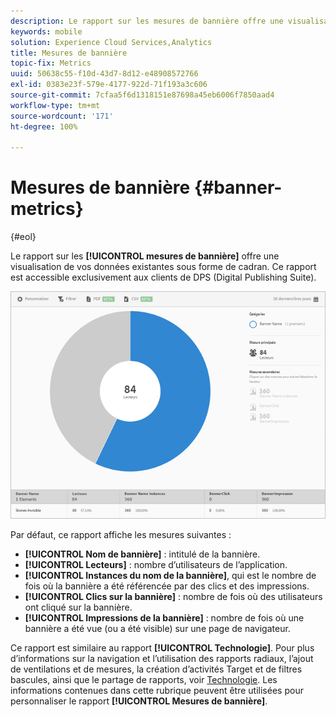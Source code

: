 ```yaml
---
description: Le rapport sur les mesures de bannière offre une visualisation de vos données existantes sous forme de cadran. Ce rapport est accessible exclusivement aux clients de DPS (Digital Publishing Suite).
keywords: mobile
solution: Experience Cloud Services,Analytics
title: Mesures de bannière
topic-fix: Metrics
uuid: 50638c55-f10d-43d7-8d12-e48908572766
exl-id: 0383e23f-579e-4177-922d-71f193a3c606
source-git-commit: 7cfaa5f6d1318151e87698a45eb6006f7850aad4
workflow-type: tm+mt
source-wordcount: '171'
ht-degree: 100%

---
```


# Mesures de bannière {#banner-metrics}

{#eol}

Le rapport sur les **[!UICONTROL mesures de bannière]** offre une visualisation de vos données existantes sous forme de cadran. Ce rapport est accessible exclusivement aux clients de DPS (Digital Publishing Suite).

![](assets/dps_banner_name.png)

Par défaut, ce rapport affiche les mesures suivantes :

* **[!UICONTROL Nom de bannière]** : intitulé de la bannière.
* **[!UICONTROL Lecteurs]** : nombre d’utilisateurs de l’application.
* **[!UICONTROL Instances du nom de la bannière]**, qui est le nombre de fois où la bannière a été référencée par des clics et des impressions.
* **[!UICONTROL Clics sur la bannière]** : nombre de fois où des utilisateurs ont cliqué sur la bannière.
* **[!UICONTROL Impressions de la bannière]** : nombre de fois où une bannière a été vue (ou a été visible) sur une page de navigateur.

Ce rapport est similaire au rapport **[!UICONTROL Technologie]**. Pour plus d’informations sur la navigation et l’utilisation des rapports radiaux, l’ajout de ventilations et de mesures, la création d’activités Target et de filtres bascules, ainsi que le partage de rapports, voir [Technologie](/help/using/usage/reports-technology.md). Les informations contenues dans cette rubrique peuvent être utilisées pour personnaliser le rapport **[!UICONTROL Mesures de bannière]**.
